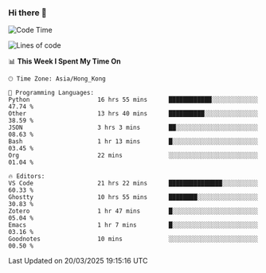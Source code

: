 ### Hi there 👋

<!--
**nicehiro/nicehiro** is a ✨ _special_ ✨ repository because its `README.md` (this file) appears on your GitHub profile.

Here are some ideas to get you started:

- 🔭 I’m currently working on ...
- 🌱 I’m currently learning ...
- 👯 I’m looking to collaborate on ...
- 🤔 I’m looking for help with ...
- 💬 Ask me about ...
- 📫 How to reach me: ...
- 😄 Pronouns: ...
- ⚡ Fun fact: ...
-->

<!--START_SECTION:waka-->
![Code Time](http://img.shields.io/badge/Code%20Time-388%20hrs%207%20mins-blue)

![Lines of code](https://img.shields.io/badge/From%20Hello%20World%20I%27ve%20Written-1.6%20million%20lines%20of%20code-blue)

📊 **This Week I Spent My Time On** 

```text
🕑︎ Time Zone: Asia/Hong_Kong

💬 Programming Languages: 
Python                   16 hrs 55 mins      ████████████░░░░░░░░░░░░░   47.74 % 
Other                    13 hrs 40 mins      ██████████░░░░░░░░░░░░░░░   38.59 % 
JSON                     3 hrs 3 mins        ██░░░░░░░░░░░░░░░░░░░░░░░   08.63 % 
Bash                     1 hr 13 mins        █░░░░░░░░░░░░░░░░░░░░░░░░   03.45 % 
Org                      22 mins             ░░░░░░░░░░░░░░░░░░░░░░░░░   01.04 % 

🔥 Editors: 
VS Code                  21 hrs 22 mins      ███████████████░░░░░░░░░░   60.33 % 
Ghostty                  10 hrs 55 mins      ████████░░░░░░░░░░░░░░░░░   30.83 % 
Zotero                   1 hr 47 mins        █░░░░░░░░░░░░░░░░░░░░░░░░   05.04 % 
Emacs                    1 hr 7 mins         █░░░░░░░░░░░░░░░░░░░░░░░░   03.16 % 
Goodnotes                10 mins             ░░░░░░░░░░░░░░░░░░░░░░░░░   00.50 % 
```


 Last Updated on 20/03/2025 19:15:16 UTC
<!--END_SECTION:waka-->
